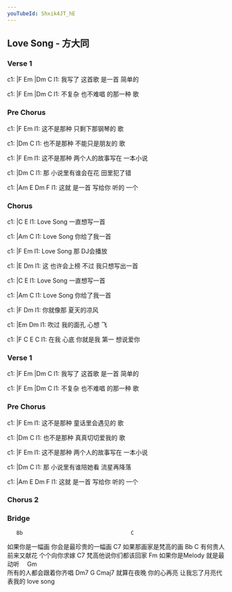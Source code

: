 ```yaml
---
youTubeId: Shxik4JT_hE
---
```


## Love Song - 方大同

### Verse 1

c1: |F       Em     |Dm       C
l1:   我写了 这首歌    是一首 简单的
 
c1: |F       Em      |Dm       C
l1:   不复杂 也不难唱 的那一种 歌
 
### Pre Chorus

c1:           |F              Em
l1: 这不是那种 只剩下那钢琴的 歌
 
c1:           |Dm             C
l1: 也不是那种 不能只是朋友的 歌
 
c1:           |F                Em
l1: 这不是那种 两个人的故事写在 一本小说
 
c1:   |Dm               C
l1: 那 小说里有谁会在花 田里犯了错
 
c1:     |Am     E      Dm   F
l1: 这就 是一首 写给你 听的 一个
 
### Chorus
 
c1: |C         E
l1:  Love Song 一直想写一首
 
c1: |Am        C
l1:  Love Song 你给了我一首
 
c1: |F            Em
l1:  Love Song 那 DJ会播放
 
c1:   |E               Dm
l1: 这 也许会上榜 不过 我只想写出一首
 
c1: |C         E
l1:  Love Song 一直想写一首
 
c1: |Am        C
l1:  Love Song 你给了我一首
 
c1: |F         Dm
l1:   你就像那 夏天的凉风
 
c1:     |Em            Dm
l1: 吹过 我的面孔 心想 飞
 
c1:     |F             C          E C
l1: 在我 心底 你就是我 第一       想说爱你
 
### Verse 1

c1: |F       Em     |Dm       C
l1:   我写了 这首歌    是一首 简单的
 
c1: |F       Em      |Dm       C
l1:   不复杂 也不难唱 的那一种 歌
 
### Pre Chorus

c1:           |F              Em
l1: 这不是那种 童话里会遇见的 歌
 
c1:           |Dm             C
l1: 也不是那种 真真切切爱我的 歌
 
c1:           |F                Em
l1: 这不是那种 两个人的故事写在 一本小说
 
c1:   |Dm               C
l1: 那 小说里有谁陪她看 流星再降落
 
c1:     |Am     E      Dm   F
l1: 这就 是一首 写给你 听的 一个

### Chorus 2

### Bridge

       Bb                                   C
如果你是一幅画 你会是最珍贵的一幅画
          C7
如果那画家是梵高的画
Bb                                 C
有何贵人前来又献花 个个向你求嫁
          C7
梵高他说你们都该回家
Fm
如果你是Melody 就是最动听　
Gm            
所有的人都会跟着你齐唱
       Dm7                           G                        Cmaj7
就算在夜晚 你的心再亮 让我忘了月亮代表我的 love song

